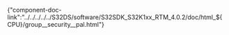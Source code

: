 {"component-doc-link":"../../../../../S32DS/software/S32SDK_S32K1xx_RTM_4.0.2/doc/html_${CPU}/group__security__pal.html"}